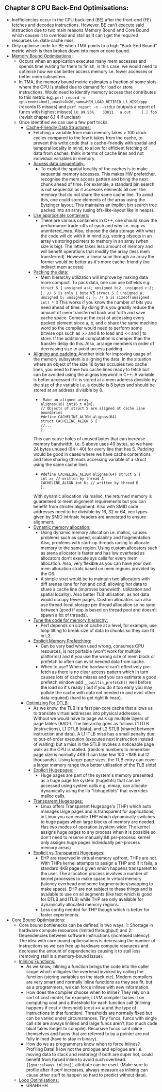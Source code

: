 ## Chapter 8 CPU Back-End Optimisations:
- Inefficiencies occur in the CPU back-end (BE) after the front-end (FE) fetches and decodes instructions. However, BE can’t execute said instruction due to two main reasons Memory Bound and Core Bound which causes it to overload and stall as it can’t get the required resources i.e. data-cache miss. 
- Only optimise code for BE when TMA points to a high “Back-End Bound” metric which is then broken down into mem or core bound.
- <ins> Memory Bound Optimisations </ins>:
  - Occurs when an application executes many mem accesses and spends time waiting for them to finish, in this case, we would need to optimise how we can better access memory i.e. fewer accesses or better mem subsystem.
  - In TMA, the memory bound metric estimates a fraction of some slots where the CPU is stalled due to demand for load or store instructions. Would need to identify memory access that contributes to this metric e.g. ```perf record -e cpu/event=0xd1,umask=0x20,name=MEM_LOAD_RETIRED.L3_MISS/ppp ``` (records l3 misses) and ```perf report -n --stdio``` (outputs a report of funcs with highest misses) i.e. ```99.95%    33811   a.out     [.] foo ``` (revisit chapter 6.1.4 if unclear)
  - Once identified we can use a few perf tricks:
    - <ins> Cache-Friendly Data Structures: </ins>
      - Fetching a variable from main memory takes > 100 clock cycles compared to the few it takes from the cache, to prevent this write code that is cache-friendly with spatial and temporal locality in mind, to allow for efficient fetching of data from caches. think in terms of cache lines and not individual variables in memory.
      - <ins> Access data sequentially: </ins>
        - To exploit the spatial locality of the caches is to make sequential memory accesses. This makes HW prefetcher, recognise the mem access pattern and bring the next chunk ahead of time. For example, a standard bin search is not sequential as it accesses elements all over the memory that do not share the same cache line. To avoid this, one could store elements of the array using the Eytzinger layout. This maintains an implicit bin search tree packed into an array (using bfs-like-layout like in heaps).
      - <ins> Use appropriate containers: </ins>
        - There are various containers in C++, one should know the performance trade-offs of each and why i.e. map vs unordered_map. Also, choose the data storage with what the code will do with it in mind e.g. storing objects in an array vs storing pointers to memory in an array (when size is big). The latter takes less amount of memory and will benefit operations that modify the array (less mem transferred). However, a linear scan through an array the former would be better as it's more cache-friendly (no indirect mem access)
      - <ins> Packing the data: </ins>
        - Mem hierarchy utilization will improve by making data more compact. To pack data, one can use bitfields e.g. ```
  struct S {
unsigned a:4; unsigned b:2; unsigned c:2;
}; // S is only 1 byte
``` VS ``` struct S {
unsigned a; unsigned b; unsigned c;
}; // S is sizeof(unsigned int) * 3 ``` This works if you know the number of bits you need ahead of time. By doing this you greatly reduce the amount of mem transferred back and forth and save cache space. Comes at the cost of accessing every packed element since a, b, and c share the same machine word so the compiler would need to perform some bitwise ops such as >> and & to load and << and | to store. If the additional computation is cheaper than the transfer delay do this. Also, arrange members in order of decreasing size to avoid access padding.
      - <ins> Aligning and padding: </ins> Another trick for improving usage of the memory subsystem is aligning the data. In the situation where an object of the size 16 bytes occupies two cache lines, you need to have two cache lines ready to fetch but can be avoided using the alignas keyword in C++. A variable is better accessed if it is stored at a mem address divisible by the size of the variable i.e. a double is 8 bytes and should be stored at an address divisible by 8.
        - ```
           Make an aligned array
          alignas(16) int16_t a[N];
          // Objects of struct S are aligned at cache line boundaries
          #define CACHELINE_ALIGN alignas(64)
          struct CACHELINE_ALIGN S {
          //...
          };
          ```
        This can cause holes of unused bytes that can increase memory bandwidth, i.e. S above uses 40 bytes, so we have 24 bytes unused (64 - 40) for every line that has S. Padding would be good in cases where we have cache contentions and false sharing (threads accessing variable of a struct using the same cache line).
          - ```
            #define CACHELINE_ALIGN alignas(64) struct S {
            int a; // written by thread A
            CACHELINE_ALIGN int b; // written by thread B
            };
            ```
          With dynamic allocation via malloc, the returned memory is guaranteed to meet alignment requirements but you can benefit from stricter alignment. Also with SMID code addresses need to be divisible by 16, 32 or 64, vec types given by SMID intrinsic headers are annotated to ensure alignment.  
      - <ins> Dynamic memory allocation: </ins>
        - Using dynamic memory allocation i.e. malloc, causes problems such as speed, scalability and fragmentation. Also, problems with start-up threads racing to allocate memory to the same region. Using custom allocators such as arena allocator is faster and has low overhead as allocators don't execute sys calls for every mem allocation. Also, very flexible as you can have your own mem allocation strats based on mem regions provided by the OS.
        - A simple strat would be to maintain two allocators with diff arenas (one for hot and cold) allowing hot data to share a cache line (improves bandwidth, utilization and spatial locality). Also better TLB utilisation, as hot data would occupy fewer pages. Custom allocators can also use thread-local storage per thread allocation so no sync between (good if app is based on thread pool and doesn't spawn a lot of threads).
      - <ins> Tune the code for memory hierarchy: </ins>
        - Perf depends on size of cache at a level, for example, use loop tilting to break size of data to chunks so they can fit in L2.
      - <ins> Explicit Memory Prefetching: </ins>
        -  Can be very bad when used wrong, consumes CPU resources, is not portable (won't work for multiple platforms) and if you use the wrong size of mem block or prefetch to often can evict needed data from cache.
        -  When to use? When the hardware can't effectively pre-fetch as there is no clear access pattern which in turn causes lots of cache misses and you can estimate a good prefetch window add ``` __builtin_prefetch() ``` well before the load so it's ready ( but if you do it too early you may pollute the cache with data not needed rn and evict other data required) (hard to get right ik lmao).  
    - <ins> Optimizing For DTLB: </ins>
      - As we know, the TLB is a fast per-core cache that allows us to translate virtual addresses into physical addresses. Without we would have to page walk up multiple layers of page tables (BAD!). The hierarchy goes as follows L1 ITLB (instructions), L1 DTLB (data), and L2 STLB (shared between instruction and data). A L1 ITLB miss has a small penalty due to out-of-order execution (executes next instruction instead of waiting) but a miss in the STLB invokes a noticeable page walk as the CPU is stalled. (random numbers to remember page size is normally 4KB l1 can take few 100 ~1MB but l2 thousands). Using larger page sizes, the TLB entry can cover a larger memory range thus better utilisation of the TLB slots!
      - <ins> Explicit Hugepages: </ins>
        - Huge pages are part of the system's memory presented as a huge page file system (hugelbfs) that can be accessed using system calls e.g. mmap, can allocate dynamically using the lib "libhugetlbfs" that overrides malloc calls.
      - <ins> Transparent Hugepages: </ins>
        - Linux offers Transparent Hugepage's (THP) which auto manages large pages and is transparent for applications, in Linux you can enable THP which dynamically switches to huge pages when large blocks of memory are needed. Has two modes of operation (system-wide: The kernel assigns huge pages to any process when it is possible so don't need to reserve manually && per-process: kernel only assigns huge pages individually per-process memory areas)
      - <ins> Explicit vs Transparent Hugepages: </ins>
        - EHP are reserved in virtual memory upfront, THPs are not. With THPs kernel attempts to assign a THP and if it fails, a standard 4KB page is given which happens transparent to the user. The allocation process involves a number of kernel processes to make space in virtual memory (latency overhead and some fragmentation/swapping to make space). EHP are not subject to these things and is available to use on all segments (like text which is good for DTLB and ITLB) while THP are only available for dynamically allocated memory regions.
        - Less config needed for THP though which is better for faster experiments.
- <ins> Core Bound Optimisations: </ins>
  - Core bound bottlenecks can be defined in two ways, 1: Shortage in hardware compute resources (limited throughput) and 2: Dependencies between software instructions (increased latency). The idea with core bound optimisations is decreasing the number of instructions so we can free up hardware compute resources and decrease the amount of dependencies causing it to stall less (removing stall is a memory-bound issue).
  - <ins> Inlining Functions: </ins>
    - As we know, inlining a function brings the code into the caller scope which mitigates the overhead invoked by calling the function (storing variables on the stack etc). Modern compilers are very smart and normally inline functions as they see fit, but as a programmers, we can force inlines with new information.
    - How does the compiler choose when to inline? They rely on a sort of cost model, for example, LLVM compiler bases it on computing cost and a threshold for each function call (inlining happens if cost < threshold) (cost == # and the type of instructions in that function). Thresholds are normally fixed but can be varied under circumstances. Tiny funcs, funcs with single call site are always linlined and large funcs aren't (too much code bloat takes longer to compile). Recursive funcs cant inline themselves and fucns that are referred to by a pointer are not fully inlined (have to stay in binary).
    - How do we as programmers know when to force inlines? Profiling Data! (How hot the prologue and epilogue are i.e. moving data to stack and restoring) if both are super hot, could benefit from forced inline to avoid such overhead. ``` [[gnu::always_inline]] ``` attribute can be used. (Make sure to profile after if perf increases, always measure as inlining can cause other stuff to happen so hard to predict without data).
  - <ins> Loop Optimisations: </ins>
    - GRAHHHH
  
 

